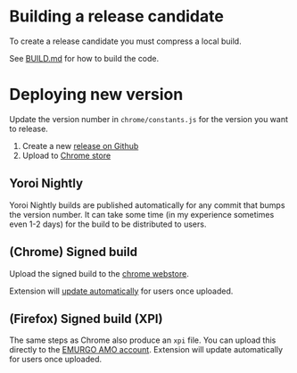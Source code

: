 # Building a release candidate

To create a release candidate you must compress a local build.

See [BUILD.md](./BUILD.md) for how to build the code.

# Deploying new version

Update the version number in `chrome/constants.js` for the version you want to release.

1) Create a new [release on Github](https://github.com/Emurgo/yoroi-frontend/releases/)
1) Upload to [Chrome store](https://chrome.google.com/webstore/developer/dashboard)

## Yoroi Nightly

Yoroi Nightly builds are published automatically for any commit that bumps the version number. It can take some time (in my experience sometimes even 1-2 days) for the build to be distributed to users.

## (Chrome) Signed build

Upload the signed build to the [chrome webstore](https://chrome.google.com/webstore/).

Extension will [update automatically](https://developer.chrome.com/extensions/autoupdate) for users once uploaded.

## (Firefox) Signed build (XPI)

The same steps as Chrome also produce an `xpi` file. You can upload this directly to the [EMURGO AMO account](https://addons.mozilla.org/en-US/firefox/user/14971548/). Extension will update automatically for users once uploaded.
